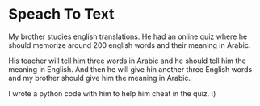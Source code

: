 # Speach To Text

My brother studies english translations. He had an online quiz where he should memorize around 200 english words and their meaning in Arabic.

His teacher will tell him three words in Arabic and he should tell him the meaning in English. And then he will give hin another three English words and my brother should give him the meaning in Arabic.

I wrote a python code with him to help him cheat in the quiz. :) 
